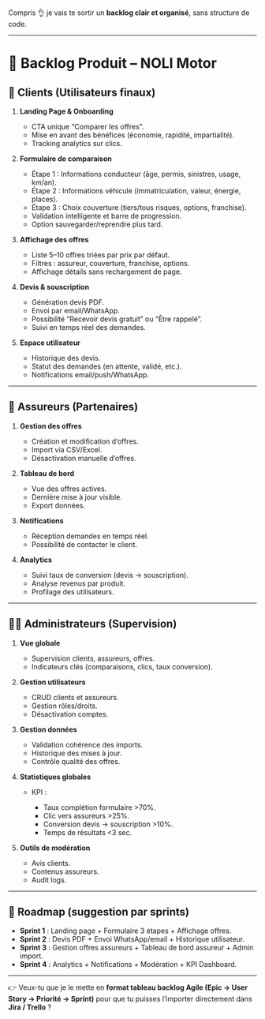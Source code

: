 Compris 👌 je vais te sortir un **backlog clair et organisé**, sans structure de code.

---

# 📌 Backlog Produit – NOLI Motor

## 🎯 Clients (Utilisateurs finaux)

1. **Landing Page & Onboarding**

   * CTA unique “Comparer les offres”.
   * Mise en avant des bénéfices (économie, rapidité, impartialité).
   * Tracking analytics sur clics.

2. **Formulaire de comparaison**

   * Étape 1 : Informations conducteur (âge, permis, sinistres, usage, km/an).
   * Étape 2 : Informations véhicule (immatriculation, valeur, énergie, places).
   * Étape 3 : Choix couverture (tiers/tous risques, options, franchise).
   * Validation intelligente et barre de progression.
   * Option sauvegarder/reprendre plus tard.

3. **Affichage des offres**

   * Liste 5–10 offres triées par prix par défaut.
   * Filtres : assureur, couverture, franchise, options.
   * Affichage détails sans rechargement de page.

4. **Devis & souscription**

   * Génération devis PDF.
   * Envoi par email/WhatsApp.
   * Possibilité “Recevoir devis gratuit” ou “Être rappelé”.
   * Suivi en temps réel des demandes.

5. **Espace utilisateur**

   * Historique des devis.
   * Statut des demandes (en attente, validé, etc.).
   * Notifications email/push/WhatsApp.

---

## 🏢 Assureurs (Partenaires)

1. **Gestion des offres**

   * Création et modification d’offres.
   * Import via CSV/Excel.
   * Désactivation manuelle d’offres.

2. **Tableau de bord**

   * Vue des offres actives.
   * Dernière mise à jour visible.
   * Export données.

3. **Notifications**

   * Réception demandes en temps réel.
   * Possibilité de contacter le client.

4. **Analytics**

   * Suivi taux de conversion (devis → souscription).
   * Analyse revenus par produit.
   * Profilage des utilisateurs.

---

## 👨‍💼 Administrateurs (Supervision)

1. **Vue globale**

   * Supervision clients, assureurs, offres.
   * Indicateurs clés (comparaisons, clics, taux conversion).

2. **Gestion utilisateurs**

   * CRUD clients et assureurs.
   * Gestion rôles/droits.
   * Désactivation comptes.

3. **Gestion données**

   * Validation cohérence des imports.
   * Historique des mises à jour.
   * Contrôle qualité des offres.

4. **Statistiques globales**

   * KPI :

     * Taux complétion formulaire >70%.
     * Clic vers assureurs >25%.
     * Conversion devis → souscription >10%.
     * Temps de résultats <3 sec.

5. **Outils de modération**

   * Avis clients.
   * Contenus assureurs.
   * Audit logs.

---

## 🚀 Roadmap (suggestion par sprints)

* **Sprint 1** : Landing page + Formulaire 3 étapes + Affichage offres.
* **Sprint 2** : Devis PDF + Envoi WhatsApp/email + Historique utilisateur.
* **Sprint 3** : Gestion offres assureurs + Tableau de bord assureur + Admin import.
* **Sprint 4** : Analytics + Notifications + Modération + KPI Dashboard.

---

👉 Veux-tu que je le mette en **format tableau backlog Agile (Epic → User Story → Priorité → Sprint)** pour que tu puisses l’importer directement dans **Jira / Trello** ?
